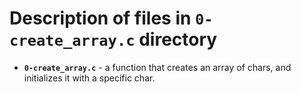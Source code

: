 # Description of files in `0-create_array.c` directory

- **`0-create_array.c`** - a function that creates an array of chars, and initializes it with a specific char.
